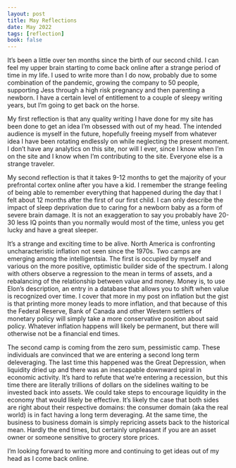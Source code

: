 ```yaml
---
layout: post
title: May Reflections
date: May 2022
tags: [reflection]
book: false
---
```

It’s been a little over ten months since the birth of our second child. I can feel my upper brain starting to come back online after a strange period of time in my life. I used to write more than I do now, probably due to some combination of the pandemic, growing the company to 50 people, supporting Jess through a high risk pregnancy and then parenting a newborn. I have a certain level of entitlement to a couple of sleepy writing years, but I’m going to get back on the horse.

My first reflection is that any quality writing I have done for my site has been done to get an idea I’m obsessed with out of my head. The intended audience is myself in the future, hopefully freeing myself from whatever idea I have been rotating endlessly on while neglecting the present moment. I don’t have any analytics on this site, nor will I ever, since I know when I’m on the site and I know when I’m contributing to the site. Everyone else is a strange traveler.

My second reflection is that it takes 9-12 months to get the majority of your prefrontal cortex online after you have a kid. I remember the strange feeling of being able to remember everything that happened during the day that I felt about 12 months after the first of our first child. I can only describe the impact of sleep deprivation due to caring for a newborn baby as a form of severe brain damage. It is not an exaggeration to say you probably have 20-30 less IQ points than you normally would most of the time, unless you get lucky and have a great sleeper.

It’s a strange and exciting time to be alive. North America is confronting uncharacteristic inflation not seen since the 1970s. Two camps are emerging among the intelligentsia. The first is occupied by myself and various on the more positive, optimistic builder side of the spectrum. I along with others observe a regression to the mean in terms of assets, and a rebalancing of the relationship between value and money. Money is, to use Elon’s description, an entry in a database that allows you to shift when value is recognized over time. I cover that more in my post on inflation but the gist is that printing more money leads to more inflation, and that because of this the Federal Reserve, Bank of Canada and other Western settlers of monetary policy will simply take a more conservative position about said policy. Whatever inflation happens will likely be permanent, but there will otherwise not be a financial end times.

The second camp is coming from the zero sum, pessimistic camp. These individuals are convinced that we are entering a second long term deleveraging. The last time this happened was the Great Depression, when liquidity dried up and there was an inescapable downward spiral in economic activity. It’s hard to refute that we’re entering a recession, but this time there are literally trillions of dollars on the sidelines waiting to be invested back into assets. We could take steps to encourage liquidity in the economy that would likely be effective. It’s likely the case that both sides are right about their respective domains: the consumer domain (aka the real world) is in fact having a long term deveraging. At the same time, the business to business domain is simply repricing assets back to the historical mean. Hardly the end times, but certainly unpleasant if you are an asset owner or someone sensitive to grocery store prices.

I’m looking forward to writing more and continuing to get ideas out of my head as I come back online.
